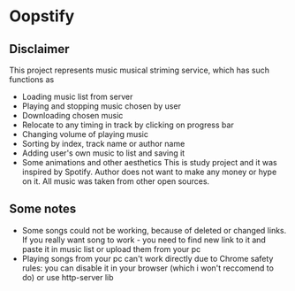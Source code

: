 # Oopstify

## Disclaimer
This project represents music musical striming service, which has such functions as
* Loading music list from server
* Playing and stopping music chosen by user
* Downloading chosen music
* Relocate to any timing in track by clicking on progress bar
* Changing volume of playing music
* Sorting by index, track name or author name
* Adding user's own music to list and saving it
* Some animations and other aesthetics
This is study project and it was inspired by Spotify. Author does not want to make any money or hype on it.
All music was taken from other open sources.

## Some notes
* Some songs could not be working, because of deleted or changed links. If you really want song to work - you need to find new link to it and paste it in music list or upload them from your pc
* Playing songs from your pc can't work directly due to Chrome safety rules: you can disable it in your browser (which i won't reccomend to do) or use http-server lib
